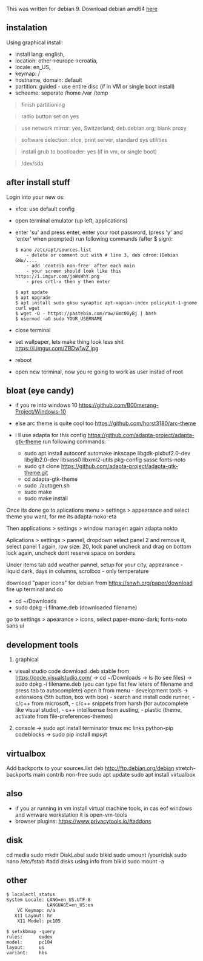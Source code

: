 This was written for debian 9.
Download debian amd64 [here](https://cdimage.debian.org/debian-cd/current/amd64/iso-cd/)

## instalation
Using graphical install: 
- install lang: english, 
- location: other->europe->croatia,
- locale: en_US,
- keymap: /
- hostname, domain: default
- partition: guided - use entire disc (if in VM or single boot install)
- scheeme: seperate /home /var /temp
    
> finish partitioning

> radio button set on yes

>use network mirror: yes, Switzerland; deb.debian.org; blank proxy

>software selection: xfce, print server, standard sys utilities

> install grub to bootloader: yes (if in vm, or single boot)

> /dev/sda

## after install stuff
Login into your new os:
- xfce: use default config
- open terminal emulator (up left, applications)

- enter 'su' and press enter, enter your root password, (press 'y' and 'enter' when prompted)
    run following commands (after $ sign):
    ```
    $ nano /etc/apt/sources.list    
        - delete or comment out with # line 3, deb cdrom:[Debian GNu/....
        - add 'contrib non-free' after each main
        - your screen should look like this https://i.imgur.com/jaWsWhY.png
        - pres crtl-x then y then enter
        
    $ apt update
    $ apt upgrade
    $ apt install sudo gksu synaptic apt-xapian-index policykit-1-gnome curl wget
    $ wget -O - https://pastebin.com/raw/6mc00yBj | bash
    $ usermod -aG sudo YOUR_USERNAME
    ```

- close terminal
- set wallpaper, lets make thing look less shit https://i.imgur.com/ZBDw1wZ.jpg
- reboot

- open new terminal, now you re going to work as user instad of root

## bloat (eye candy)
- if you re into windows 10 https://github.com/B00merang-Project/Windows-10
- else arc theme is quite cool too https://github.com/horst3180/arc-theme

- i ll use adapta for this config https://github.com/adapta-project/adapta-gtk-theme
run following commands:
    - sudo apt install  autoconf automake inkscape  libgdk-pixbuf2.0-dev  libglib2.0-dev  libsass0  libxml2-utils  pkg-config  sassc fonts-noto
    - sudo git clone https://github.com/adapta-project/adapta-gtk-theme.git
    - cd adapta-gtk-theme
    - sudo ./autogen.sh
    - sudo make
    - sudo make install
    
Once its done go to aplications menu > settings > appearance and select theme you want, for me its adapta-noko-eta

Then applications > settings > window manager: again adapta nokto

Aplications > settings > pannel, dropdown select panel 2 and remove it, select panel 1 again, row size: 20, lock panel uncheck and drag on bottom lock again, uncheck dont reserve space on borders

Under items tab add weather pannel, setup for your city, appearance - liquid dark, days in columns, scrolbox - only temperature

download "paper icons" for debian from https://snwh.org/paper/download
fire up terminal and do
- cd ~/Downloads
- sudo dpkg -i filname.deb (downloaded filename)
 
 go to settings > apearance > icons, select paper-mono-dark; fonts-noto sans ui
    
## development tools
1. graphical
 - visual studio code
    download .deb stable from https://code.visualstudio.com/
    -> cd ~/Downloads
    -> ls (to see files)
    -> sudo dpkg -i filename.deb (you can type fist few leters of filename and press tab to autocomplete)
    open it from menu - development tools -> extensions (5th button, box with box) 
        - search and install code runner, 
        - c/c++ from microsoft, 
        - c/c++ snippets from harsh (for autocomplete like visual studio), 
        - c++ intellisense from austing, 
        - plastic (theme, activate from file-preferences-themes)
        

2. console
-> sudo apt install terminator tmux mc links python-pip codeblocks
-> sudo pip install mpsyt

## virtualbox
Add backports to your sources.list
deb http://ftp.debian.org/debian stretch-backports main contrib non-free
sudo apt update
sudo apt install virtualbox

## also
- if you ar running in vm install virtual machine tools, in cas eof windows and wmware workstation it is open-vm-tools
- browser plugins: https://www.privacytools.io/#addons

## disk
cd media
sudo mkdir DiskLabel
sudo blkid
sudo umount /your/disk
sudo nano /etc/fstab #add disks using info from blkid
sudo mount -a


## other
```
$ localectl status
System Locale: LANG=en_US.UTF-8
               LANGUAGE=en_US:en
    VC Keymap: n/a
   X11 Layout: hr
    X11 Model: pc105

$ setxkbmap -query
rules:      evdev
model:      pc104
layout:     us
variant:    hbs
```
